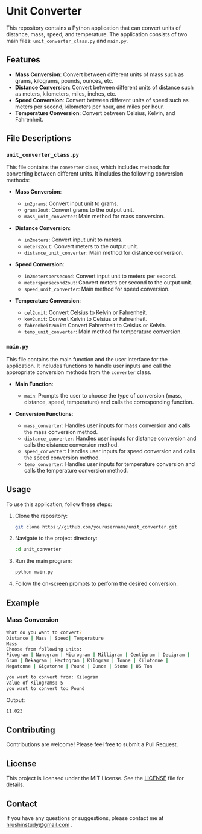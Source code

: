 # Unit Converter

This repository contains a Python application that can convert units of distance, mass, speed, and temperature. The application consists of two main files: `unit_converter_class.py` and `main.py`.

## Features

- **Mass Conversion**: Convert between different units of mass such as grams, kilograms, pounds, ounces, etc.
- **Distance Conversion**: Convert between different units of distance such as meters, kilometers, miles, inches, etc.
- **Speed Conversion**: Convert between different units of speed such as meters per second, kilometers per hour, and miles per hour.
- **Temperature Conversion**: Convert between Celsius, Kelvin, and Fahrenheit.

## File Descriptions

### `unit_converter_class.py`

This file contains the `converter` class, which includes methods for converting between different units. It includes the following conversion methods:

- **Mass Conversion**:
  - `in2grams`: Convert input unit to grams.
  - `grams2out`: Convert grams to the output unit.
  - `mass_unit_converter`: Main method for mass conversion.

- **Distance Conversion**:
  - `in2meters`: Convert input unit to meters.
  - `meters2out`: Convert meters to the output unit.
  - `distance_unit_converter`: Main method for distance conversion.

- **Speed Conversion**:
  - `in2meterspersecond`: Convert input unit to meters per second.
  - `meterspersecond2out`: Convert meters per second to the output unit.
  - `speed_unit_converter`: Main method for speed conversion.

- **Temperature Conversion**:
  - `cel2unit`: Convert Celsius to Kelvin or Fahrenheit.
  - `kev2unit`: Convert Kelvin to Celsius or Fahrenheit.
  - `fahrenheit2unit`: Convert Fahrenheit to Celsius or Kelvin.
  - `temp_unit_converter`: Main method for temperature conversion.

### `main.py`

This file contains the main function and the user interface for the application. It includes functions to handle user inputs and call the appropriate conversion methods from the `converter` class.

- **Main Function**:
  - `main`: Prompts the user to choose the type of conversion (mass, distance, speed, temperature) and calls the corresponding function.

- **Conversion Functions**:
  - `mass_converter`: Handles user inputs for mass conversion and calls the mass conversion method.
  - `distance_converter`: Handles user inputs for distance conversion and calls the distance conversion method.
  - `speed_converter`: Handles user inputs for speed conversion and calls the speed conversion method.
  - `temp_converter`: Handles user inputs for temperature conversion and calls the temperature conversion method.

## Usage

To use this application, follow these steps:

1. Clone the repository:
    ```sh
    git clone https://github.com/yourusername/unit_converter.git
    ```
2. Navigate to the project directory:
    ```sh
    cd unit_converter
    ```
3. Run the main program:
    ```sh
    python main.py
    ```

4. Follow the on-screen prompts to perform the desired conversion.

## Example

### Mass Conversion

```sh
What do you want to convert?
Distance | Mass | Speed| Temperature
Mass
Choose from following units:
Picogram | Nanogram | Microgram | Milligram | Centigram | Decigram |
Gram | Dekagram | Hectogram | Kilogram | Tonne | Kilotonne |
Megatonne | Gigatonne | Pound | Ounce | Stone | US Ton 

you want to convert from: Kilogram
value of Kilograms: 5
you want to convert to: Pound
```
Output:
```sh
11.023
```

## Contributing

Contributions are welcome! Please feel free to submit a Pull Request.

## License

This project is licensed under the MIT License. See the [LICENSE](LICENSE) file for details.

## Contact

If you have any questions or suggestions, please contact me at hrushinstudy@gmail.com .